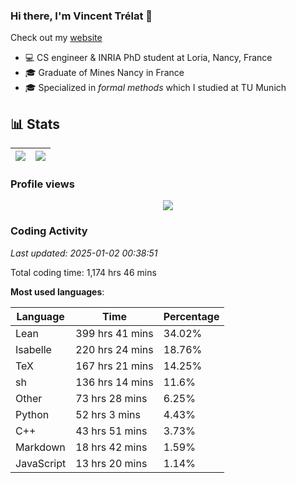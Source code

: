 ### Hi there, I'm Vincent Trélat 👋

Check out my [website](https://vtrelat.github.io)

-   💻 CS engineer & INRIA PhD student at Loria, Nancy, France
-   🎓 Graduate of Mines Nancy in France
-   🎓 Specialized in _formal methods_ which I studied at TU Munich

## 📊 **Stats**

| <img align="center" src="https://readme-stats.clckblog.space/api?username=VTrelat&show_icons=true&include_all_commits=true&theme=tokyonight&hide_border=true" /> | <img align="center" src="https://readme-stats.clckblog.space/api/top-langs/?username=VTrelat&layout=compact&theme=tokyonight&hide_border=true" /> |
| ---------------------------------------------------------------------------------------------------------------------------------------------------------------- | ------------------------------------------------------------------------------------------------------------------------------------------------- |

### Profile views

<p align="center">
 <img src="https://profile-counter.glitch.me/VTrelat/count.svg" />
</p>

<!--automations-->
### Coding Activity
_Last updated: 2025-01-02 00:38:51_

Total coding time: 1,174 hrs 46 mins

**Most used languages**:

| Language | Time | Percentage |
| ------------- | ------------- | ------------- |
| Lean | 399 hrs 41 mins | 34.02% |
| Isabelle | 220 hrs 24 mins | 18.76% |
| TeX | 167 hrs 21 mins | 14.25% |
| sh | 136 hrs 14 mins | 11.6% |
| Other | 73 hrs 28 mins | 6.25% |
| Python | 52 hrs 3 mins | 4.43% |
| C++ | 43 hrs 51 mins | 3.73% |
| Markdown | 18 hrs 42 mins | 1.59% |
| JavaScript | 13 hrs 20 mins | 1.14% |

